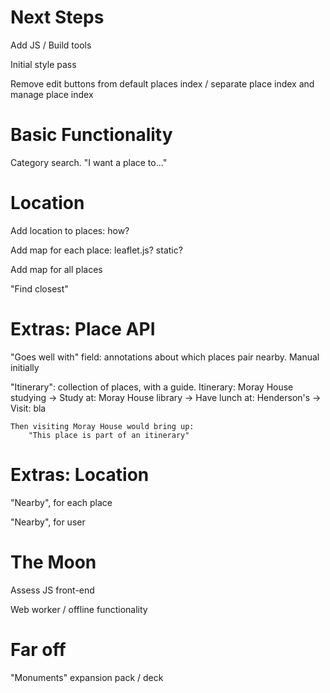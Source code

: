 # Next Steps
Add JS / Build tools

Initial style pass

Remove edit buttons from default places index / separate place index and
manage place index

# Basic Functionality
Category search. "I want a place to..."

# Location
Add location to places: how?

Add map for each place: leaflet.js? static?

Add map for all places

"Find closest"

# Extras: Place API
"Goes well with" field: annotations about which places pair nearby. Manual initially

"Itinerary": collection of places, with a guide.
    Itinerary: Moray House studying
        -> Study at: Moray House library
        -> Have lunch at: Henderson's
        -> Visit: bla

    Then visiting Moray House would bring up:
        "This place is part of an itinerary"

# Extras: Location
"Nearby", for each place

"Nearby", for user

# The Moon
Assess JS front-end

Web worker / offline functionality

# Far off
"Monuments" expansion pack / deck
